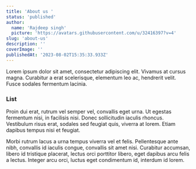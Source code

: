 ```yaml
---
title: 'About us '
status: 'published'
author:
  name: 'Rajdeep singh'
  picture: 'https://avatars.githubusercontent.com/u/32416397?v=4'
slug: 'about-us'
description: ''
coverImage: ''
publishedAt: '2023-08-02T15:35:33.933Z'
---
```


Lorem ipsum dolor sit amet, consectetur adipiscing elit. Vivamus at cursus magna. Curabitur a erat scelerisque, elementum leo ac, hendrerit velit. Fusce sodales fermentum lacinia.

### List

Proin dui erat, rutrum vel semper vel, convallis eget urna. Ut egestas fermentum nisi, in facilisis nisi. Donec sollicitudin iaculis rhoncus. Vestibulum risus erat, sodales sed feugiat quis, viverra at lorem. Etiam dapibus tempus nisi et feugiat.

Morbi rutrum lacus a urna tempus viverra vel et felis. Pellentesque ante nibh, convallis id iaculis congue, convallis sit amet nisi. Curabitur accumsan, libero id tristique placerat, lectus orci porttitor libero, eget dapibus arcu felis a lectus. Integer arcu orci, luctus eget condimentum id, interdum id lorem.

